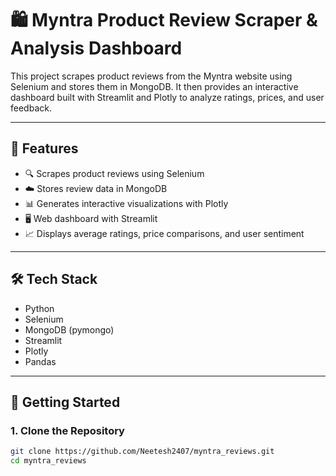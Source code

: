 # 🛍️ Myntra Product Review Scraper & Analysis Dashboard

This project scrapes product reviews from the Myntra website using Selenium and stores them in MongoDB. It then provides an interactive dashboard built with Streamlit and Plotly to analyze ratings, prices, and user feedback.

---

## 📌 Features

- 🔍 Scrapes product reviews using Selenium
- ☁️ Stores review data in MongoDB
- 📊 Generates interactive visualizations with Plotly
- 🖥️ Web dashboard with Streamlit
- 📈 Displays average ratings, price comparisons, and user sentiment

---

## 🛠️ Tech Stack

- Python
- Selenium
- MongoDB (pymongo)
- Streamlit
- Plotly
- Pandas

---

## 🚀 Getting Started

### 1. Clone the Repository

```bash
git clone https://github.com/Neetesh2407/myntra_reviews.git
cd myntra_reviews
